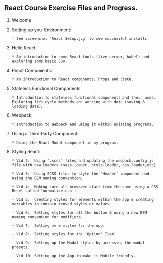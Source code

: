React Course Exercise Files and Progress.
------------------------------------------
1.  Welcome

2.  Setting up your Environment:

        * See screenshot 'React Setup.jpg' to see successful installs.

3.  Hello React:

        * An introduction to some React tools (live-server, babel) and exploring some basic JSX.

4.  React Components:

        * An introduction to React components, Props and State.

5.  Stateless Functional Components:

        * Introduction to stateless functional components and their uses. Exploring life-cycle methods and working with data (saving & loading data).

6.  Webpack:

        * Introduction to Webpack and using it within existing programs.

7.  Using a Third-Party Component:

        * Using the React Modal component in my program.
        
8.  Styling React:

        * Vid 2:  Using '.scss' files and updating the webpack.config.js file with new loaders (sass-loader, style-loader, css-loader,etc).

        * Vid 3:  Using SCSS files to style the 'Header' component and using the BEM naming convention.

        * Vid 4:  Making sure all browswer start from the same using a CSS Reset called 'normalize.css'.

        - Vid 5:  Creating styles for elements within the app & creating variables to contain reused styles or values.

        - Vid 6:  Setting styles for all the button & using a new BEM naming convention for modifiers.

        - Vid 7:  Setting more styles for the app.

        - Vid 8:  Setting styles for the 'Option' Item.

        - Vid 9:  Setting up the Modal styles by accessing the modal presets.

        - Vid 10: Setting up the App to make it Mobile friendly.
